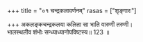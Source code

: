+++
title = "०१ चन्द्रकलावर्णनम्"
rasas = ["शृङ्गारः"]

+++
अकलङ्कचन्द्रकलया कलिता सा भाति वारुणी तरुणी।  
भालस्थलीव शंभोः सन्ध्याध्यानोपविष्टस्य॥ 123 ॥  